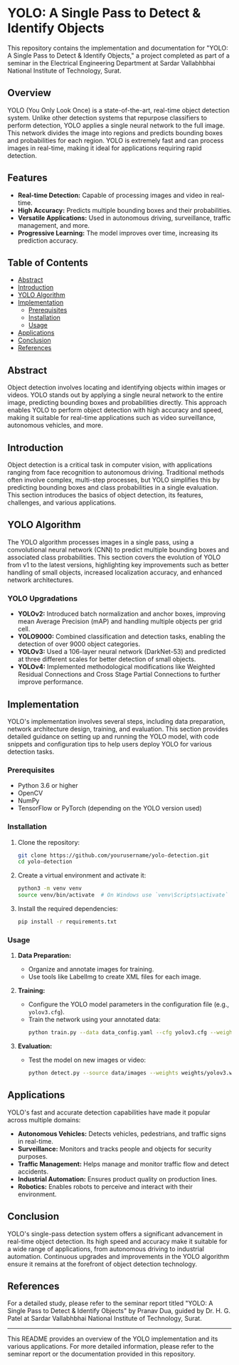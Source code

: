# YOLO: A Single Pass to Detect & Identify Objects

This repository contains the implementation and documentation for "YOLO: A Single Pass to Detect & Identify Objects," a project completed as part of a seminar in the Electrical Engineering Department at Sardar Vallabhbhai National Institute of Technology, Surat.

## Overview

YOLO (You Only Look Once) is a state-of-the-art, real-time object detection system. Unlike other detection systems that repurpose classifiers to perform detection, YOLO applies a single neural network to the full image. This network divides the image into regions and predicts bounding boxes and probabilities for each region. YOLO is extremely fast and can process images in real-time, making it ideal for applications requiring rapid detection.

## Features

- **Real-time Detection:** Capable of processing images and video in real-time.
- **High Accuracy:** Predicts multiple bounding boxes and their probabilities.
- **Versatile Applications:** Used in autonomous driving, surveillance, traffic management, and more.
- **Progressive Learning:** The model improves over time, increasing its prediction accuracy.

## Table of Contents

- [Abstract](#abstract)
- [Introduction](#introduction)
- [YOLO Algorithm](#yolo-algorithm)
- [Implementation](#implementation)
  - [Prerequisites](#prerequisites)
  - [Installation](#installation)
  - [Usage](#usage)
- [Applications](#applications)
- [Conclusion](#conclusion)
- [References](#references)

## Abstract

Object detection involves locating and identifying objects within images or videos. YOLO stands out by applying a single neural network to the entire image, predicting bounding boxes and probabilities directly. This approach enables YOLO to perform object detection with high accuracy and speed, making it suitable for real-time applications such as video surveillance, autonomous vehicles, and more.

## Introduction

Object detection is a critical task in computer vision, with applications ranging from face recognition to autonomous driving. Traditional methods often involve complex, multi-step processes, but YOLO simplifies this by predicting bounding boxes and class probabilities in a single evaluation. This section introduces the basics of object detection, its features, challenges, and various applications.

## YOLO Algorithm

The YOLO algorithm processes images in a single pass, using a convolutional neural network (CNN) to predict multiple bounding boxes and associated class probabilities. This section covers the evolution of YOLO from v1 to the latest versions, highlighting key improvements such as better handling of small objects, increased localization accuracy, and enhanced network architectures.

### YOLO Upgradations

- **YOLOv2:** Introduced batch normalization and anchor boxes, improving mean Average Precision (mAP) and handling multiple objects per grid cell.
- **YOLO9000:** Combined classification and detection tasks, enabling the detection of over 9000 object categories.
- **YOLOv3:** Used a 106-layer neural network (DarkNet-53) and predicted at three different scales for better detection of small objects.
- **YOLOv4:** Implemented methodological modifications like Weighted Residual Connections and Cross Stage Partial Connections to further improve performance.

## Implementation

YOLO's implementation involves several steps, including data preparation, network architecture design, training, and evaluation. This section provides detailed guidance on setting up and running the YOLO model, with code snippets and configuration tips to help users deploy YOLO for various detection tasks.

### Prerequisites

- Python 3.6 or higher
- OpenCV
- NumPy
- TensorFlow or PyTorch (depending on the YOLO version used)

### Installation

1. Clone the repository:
    ```bash
    git clone https://github.com/yourusername/yolo-detection.git
    cd yolo-detection
    ```

2. Create a virtual environment and activate it:
    ```bash
    python3 -m venv venv
    source venv/bin/activate  # On Windows use `venv\Scripts\activate`
    ```

3. Install the required dependencies:
    ```bash
    pip install -r requirements.txt
    ```

### Usage

1. **Data Preparation:**
    - Organize and annotate images for training.
    - Use tools like LabelImg to create XML files for each image.

2. **Training:**
    - Configure the YOLO model parameters in the configuration file (e.g., `yolov3.cfg`).
    - Train the network using your annotated data:
        ```bash
        python train.py --data data_config.yaml --cfg yolov3.cfg --weights weights/yolov3.weights
        ```

3. **Evaluation:**
    - Test the model on new images or video:
        ```bash
        python detect.py --source data/images --weights weights/yolov3.weights --cfg yolov3.cfg
        ```

## Applications

YOLO's fast and accurate detection capabilities have made it popular across multiple domains:

- **Autonomous Vehicles:** Detects vehicles, pedestrians, and traffic signs in real-time.
- **Surveillance:** Monitors and tracks people and objects for security purposes.
- **Traffic Management:** Helps manage and monitor traffic flow and detect accidents.
- **Industrial Automation:** Ensures product quality on production lines.
- **Robotics:** Enables robots to perceive and interact with their environment.

## Conclusion

YOLO's single-pass detection system offers a significant advancement in real-time object detection. Its high speed and accuracy make it suitable for a wide range of applications, from autonomous driving to industrial automation. Continuous upgrades and improvements in the YOLO algorithm ensure it remains at the forefront of object detection technology.

## References

For a detailed study, please refer to the seminar report titled "YOLO: A Single Pass to Detect & Identify Objects" by Pranav Dua, guided by Dr. H. G. Patel at Sardar Vallabhbhai National Institute of Technology, Surat.

---

This README provides an overview of the YOLO implementation and its various applications. For more detailed information, please refer to the seminar report or the documentation provided in this repository.

